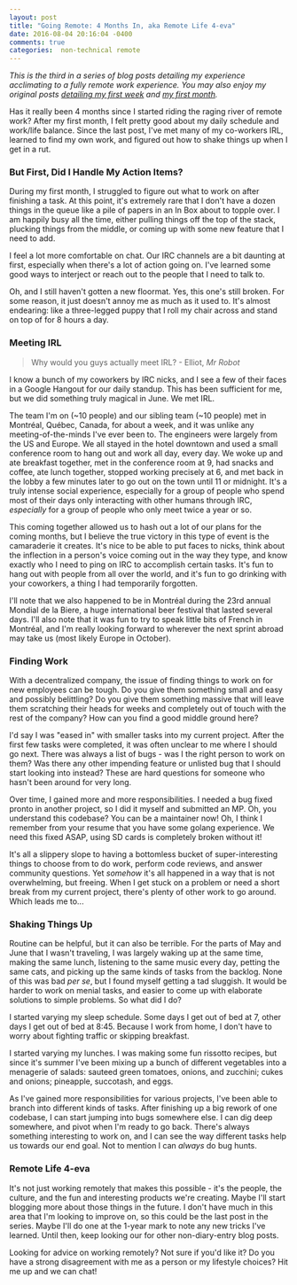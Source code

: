 ```yaml
---
layout: post
title: "Going Remote: 4 Months In, aka Remote Life 4-eva"
date: 2016-08-04 20:16:04 -0400
comments: true
categories:  non-technical remote
---
```


_This is the third in a series of blog posts detailing my experience acclimating to a fully remote work experience. You may also enjoy my original posts [detailing my first week](/blog/2016/04/11/going-remote-1-week/) and [my first month](/blog/2016/05/05/going-remote-1-month-in/)._

Has it really been 4 months since I started riding the raging river of remote work? After my first month, I felt pretty good about my daily schedule and work/life balance. Since the last post, I've met many of my co-workers IRL, learned to find my own work, and figured out how to shake things up when I get in a rut.

### But First, Did I Handle My Action Items? ###

During my first month, I struggled to figure out what to work on after finishing a task. At this point, it's extremely rare that I don't have a dozen things in the queue like a pile of papers in an In Box about to topple over. I am happily busy all the time, either pulling things off the top of the stack, plucking things from the middle, or coming up with some new feature that I need to add.

I feel a lot more comfortable on chat. Our IRC channels are a bit daunting at first, especially when there's a lot of action going on. I've learned some good ways to interject or reach out to the people that I need to talk to.

Oh, and I still haven't gotten a new floormat. Yes, this one's still broken. For some reason, it just doesn't annoy me as much as it used to. It's almost endearing: like a three-legged puppy that I roll my chair across and stand on top of for 8 hours a day.

### Meeting IRL ###

> Why would you guys actually meet IRL? - Elliot, _Mr Robot_

I know a bunch of my coworkers by IRC nicks, and I see a few of their faces in a Google Hangout for our daily standup. This has been sufficient for me, but we did something truly magical in June. We met IRL.

The team I'm on (~10 people) and our sibling team (~10 people) met in Montréal, Québec, Canada, for about a week, and it was unlike any meeting-of-the-minds I've ever been to. The engineers were largely from the US and Europe. We all stayed in the hotel downtown and used a small conference room to hang out and work all day, every day. We woke up and ate breakfast together, met in the conference room at 9, had snacks and coffee, ate lunch together, stopped working precisely at 6, and met back in the lobby a few minutes later to go out on the town until 11 or midnight. It's a truly intense social experience, especially for a group of people who spend most of their days only interacting with other humans through IRC, _especially_ for a group of people who only meet twice a year or so.

This coming together allowed us to hash out a lot of our plans for the coming months, but I believe the true victory in this type of event is the camaraderie it creates. It's nice to be able to put faces to nicks, think about the inflection in a person's voice coming out in the way they type, and know exactly who I need to ping on IRC to accomplish certain tasks. It's fun to hang out with people from all over the world, and it's fun to go drinking with your coworkers, a thing I had temporarily forgotten.

I'll note that we also happened to be in Montréal during the 23rd annual Mondial de la Biere, a huge international beer festival that lasted several days. I'll also note that it was fun to try to speak little bits of French in Montréal, and I'm really looking forward to wherever the next sprint abroad may take us (most likely Europe in October).

### Finding Work ###

With a decentralized company, the issue of finding things to work on for new employees can be tough. Do you give them something small and easy and possibly belittling? Do you give them something massive that will leave them scratching their heads for weeks and completely out of touch with the rest of the company? How can you find a good middle ground here?

I'd say I was "eased in" with smaller tasks into my current project. After the first few tasks were completed, it was often unclear to me where I should go next. There was always a list of bugs - was I the right person to work on them? Was there any other impending feature or unlisted bug that I should start looking into instead? These are hard questions for someone who hasn't been around for very long.

Over time, I gained more and more responsibilities. I needed a bug fixed pronto in another project, so I did it myself and submitted an MP. Oh, you understand this codebase? You can be a maintainer now! Oh, I think I remember from your resume that you have some golang experience. We need this fixed ASAP, using SD cards is completely broken without it!

It's all a slippery slope to having a bottomless bucket of super-interesting things to choose from to do work, perform code reviews, and answer community questions. Yet _somehow_ it's all happened in a way that is not overwhelming, but freeing. When I get stuck on a problem or need a short break from my current project, there's plenty of other work to go around. Which leads me to...

### Shaking Things Up ###

Routine can be helpful, but it can also be terrible. For the parts of May and June that I wasn't traveling, I was largely waking up at the same time, making the same lunch, listening to the same music every day, petting the same cats, and picking up the same kinds of tasks from the backlog. None of this was bad _per se_, but I found myself getting a tad sluggish. It would be harder to work on menial tasks, and easier to come up with elaborate solutions to simple problems. So what did I do?

I started varying my sleep schedule. Some days I get out of bed at 7, other days I get out of bed at 8:45. Because I work from home, I don't have to worry about fighting traffic or skipping breakfast.

I started varying my lunches. I was making some fun rissotto recipes, but since it's summer I've been mixing up a bunch of different vegetables into a menagerie of salads: sauteed green tomatoes, onions, and zucchini; cukes and onions; pineapple, succotash, and eggs.

As I've gained more responsibilities for various projects, I've been able to branch into different kinds of tasks. After finishing up a big rework of one codebase, I can start jumping into bugs somewhere else. I can dig deep somewhere, and pivot when I'm ready to go back. There's always something interesting to work on, and I can see the way different tasks help us towards our end goal. Not to mention I can _always_ do bug hunts.

### Remote Life 4-eva ###

It's not just working remotely that makes this possible - it's the people, the culture, and the fun and interesting products we're creating. Maybe I'll start blogging more about those things in the future. I don't have much in this area that I'm looking to improve on, so this could be the last post in the series. Maybe I'll do one at the 1-year mark to note any new tricks I've learned. Until then, keep looking our for other non-diary-entry blog posts.

Looking for advice on working remotely? Not sure if you'd like it? Do you have a strong disagreement with me as a person or my lifestyle choices? Hit me up and we can chat!
